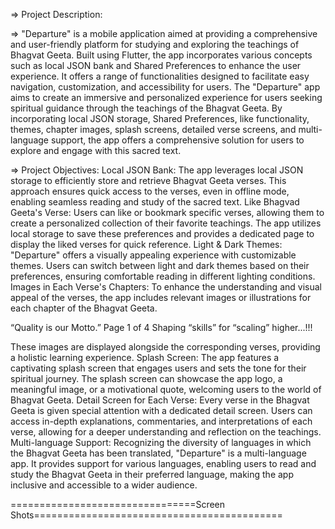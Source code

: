 => Project Description:

=> "Departure" is a mobile application aimed at providing a comprehensive and user-friendly
platform for studying and exploring the teachings of Bhagvat Geeta. Built using Flutter, the app
incorporates various concepts such as local JSON bank and Shared Preferences to enhance the
user experience. It offers a range of functionalities designed to facilitate easy navigation,
customization, and accessibility for users.
The "Departure" app aims to create an immersive and personalized experience for users seeking
spiritual guidance through the teachings of the Bhagvat Geeta. By incorporating local JSON
storage, Shared Preferences, like functionality, themes, chapter images, splash screens, detailed
verse screens, and multi-language support, the app offers a comprehensive solution for users to
explore and engage with this sacred text.

=> Project Objectives:
Local JSON Bank: The app leverages local JSON storage to efficiently store and retrieve
Bhagvat Geeta verses. This approach ensures quick access to the verses, even in offline mode,
enabling seamless reading and study of the sacred text.
Like Bhagvad Geeta's Verse: Users can like or bookmark specific verses, allowing them to
create a personalized collection of their favorite teachings. The app utilizes local storage to save
these preferences and provides a dedicated page to display the liked verses for quick reference.
Light & Dark Themes: "Departure" offers a visually appealing experience with customizable
themes. Users can switch between light and dark themes based on their preferences, ensuring
comfortable reading in different lighting conditions.
Images in Each Verse's Chapters: To enhance the understanding and visual appeal of the
verses, the app includes relevant images or illustrations for each chapter of the Bhagvat Geeta.

“Quality is our Motto.” Page 1 of 4 Shaping “skills” for “scaling” higher...!!!

These images are displayed alongside the corresponding verses, providing a holistic learning
experience.
Splash Screen: The app features a captivating splash screen that engages users and sets the tone
for their spiritual journey. The splash screen can showcase the app logo, a meaningful image, or
a motivational quote, welcoming users to the world of Bhagvat Geeta.
Detail Screen for Each Verse: Every verse in the Bhagvat Geeta is given special attention with
a dedicated detail screen. Users can access in-depth explanations, commentaries, and
interpretations of each verse, allowing for a deeper understanding and reflection on the
teachings.
Multi-language Support: Recognizing the diversity of languages in which the Bhagvat Geeta
has been translated, "Departure" is a multi-language app. It provides support for various
languages, enabling users to read and study the Bhagvat Geeta in their preferred language,
making the app inclusive and accessible to a wider audience.

================================Screen Shots===========================================
